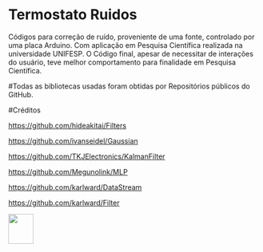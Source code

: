 # Termostato Ruidos
Códigos para correção de ruído, proveniente de uma fonte, controlado por uma placa Arduino.
Com aplicação em Pesquisa Científica realizada na universidade UNIFESP.
O Código final, apesar de necessitar de interações do usuário, teve melhor comportamento para finalidade em Pesquisa Científica.

#Todas as bibliotecas usadas foram obtidas por Repositórios públicos do GitHub.

#Créditos

https://github.com/hideakitai/Filters

https://github.com/ivanseidel/Gaussian

https://github.com/TKJElectronics/KalmanFilter

https://github.com/Megunolink/MLP

https://github.com/karlward/DataStream

https://github.com/karlward/Filter

<img src="https://www.wizcase.com/wp-content/uploads/2020/10/ArduinoLogo.png" width="50" height="60"/>
